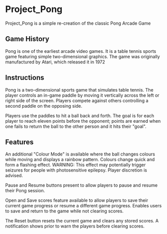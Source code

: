 # Project_Pong
Project_Pong is a simple re-creation of the classic Pong Arcade Game


## Game History
Pong is one of the earliest arcade video games. It is a table tennis sports game featuring simple two-dimensional graphics. The game was originally manufactured by Atari, which released it in 1972


## Instructions
Pong is a two-dimensional sports game that simulates table tennis. The player controls an in-game paddle by moving it vertically across the left or right side of the screen. Players compete against others controlling a second paddle on the opposing side. 

Players use the paddles to hit a ball back and forth. The goal is for each player to reach eleven points before the opponent; points are earned when one fails to return the ball to the other person and it hits their "goal".


## Features
An additional "Colour Mode" is available where the ball changes colours while moving and displays a rainbow pattern. Colours change quick and form a flashing effect. WARNING: This effect may potentially trigger seizures for people with photosensitive epilepsy. Player discretion is advised.

Pause and Resume buttons present to allow players to pause and resume their Pong session.

Open and Save scores feature available to allow players to save their current game progress or resume a different game progress. Enables users to save and return to the game while not clearing scores.

The Reset button resets the current game and clears any stored scores. A notification shows prior to warn the players before clearing scores.
